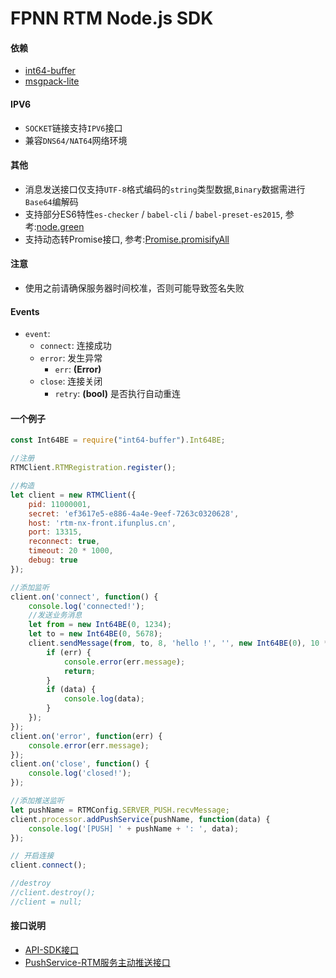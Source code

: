 # FPNN RTM Node.js SDK #

#### 依赖 ####
* [int64-buffer](https://github.com/kawanet/int64-buffer)
* [msgpack-lite](https://github.com/kawanet/msgpack-lite)

#### IPV6 ####
* `SOCKET`链接支持`IPV6`接口
* 兼容`DNS64/NAT64`网络环境

#### 其他 ####
* 消息发送接口仅支持`UTF-8`格式编码的`string`类型数据,`Binary`数据需进行`Base64`编解码
* 支持部分ES6特性`es-checker` / `babel-cli` / `babel-preset-es2015`, 参考:[node.green](https://node.green/)
* 支持动态转Promise接口, 参考:[Promise.promisifyAll](http://bluebirdjs.com/docs/api/promise.promisifyall.html)

#### 注意 ####

* 使用之前请确保服务器时间校准，否则可能导致签名失败

#### Events ####
* `event`:
    * `connect`: 连接成功 
    * `error`: 发生异常
        * `err`: **(Error)**
    * `close`: 连接关闭
        * `retry`: **(bool)** 是否执行自动重连

#### 一个例子 ####
```javascript
const Int64BE = require("int64-buffer").Int64BE;

//注册
RTMClient.RTMRegistration.register();

//构造
let client = new RTMClient({
    pid: 11000001,
    secret: 'ef3617e5-e886-4a4e-9eef-7263c0320628',
    host: 'rtm-nx-front.ifunplus.cn',
    port: 13315,
    reconnect: true,
    timeout: 20 * 1000,
    debug: true
});

//添加监听
client.on('connect', function() {
    console.log('connected!');
    //发送业务消息
    let from = new Int64BE(0, 1234);
    let to = new Int64BE(0, 5678);
    client.sendMessage(from, to, 8, 'hello !', '', new Int64BE(0), 10 * 1000, function(err, data) {
        if (err) {
            console.error(err.message);
            return;
        }
        if (data) {
            console.log(data);
        }
    });
});
client.on('error', function(err) {
    console.error(err.message);
});
client.on('close', function() {
    console.log('closed!');
});

//添加推送监听
let pushName = RTMConfig.SERVER_PUSH.recvMessage;
client.processor.addPushService(pushName, function(data) {
    console.log('[PUSH] ' + pushName + ': ', data);
});

// 开启连接
client.connect();

//destroy
//client.destroy();
//client = null;
```

#### 接口说明 ####
* [API-SDK接口](README-API.md)
* [PushService-RTM服务主动推送接口](README-PUSH.md)
